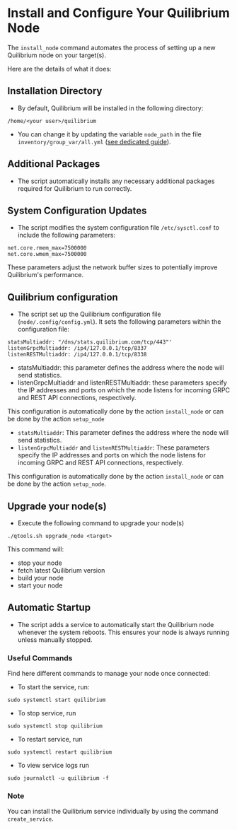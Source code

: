 # Install and Configure Your Quilibrium Node

The `install_node` command automates the process of setting up a new Quilibrium node on your target(s).

Here are the details of what it does:

## Installation Directory
* By default, Quilibrium will be installed in the following directory:
```
/home/<your user>/quilibrium
```
* You can change it by updating the variable `node_path` in the file `inventory/group_var/all.yml` ([see dedicated guide](inventory.yml)).

## Additional Packages
* The script automatically installs any necessary additional packages required for Quilibrium to run correctly.

## System Configuration Updates
* The script modifies the system configuration file `/etc/sysctl.conf` to include the following parameters:
```
net.core.rmem_max=7500000
net.core.wmem_max=7500000
```
These parameters adjust the network buffer sizes to potentially improve Quilibrium's performance.


## Quilibrium configuration
* The script set up the Quilibrium configuration file (```node/.config/config.yml```). It sets the following parameters within the configuration file:
```
statsMultiaddr: "/dns/stats.quilibrium.com/tcp/443"'
listenGrpcMultiaddr: /ip4/127.0.0.1/tcp/8337
listenRESTMultiaddr: /ip4/127.0.0.1/tcp/8338
```
* statsMultiaddr: this parameter defines the address where the node will send statistics.
* listenGrpcMultiaddr and listenRESTMultiaddr: these parameters specify the IP addresses and ports on which the node listens for incoming GRPC and REST API connections, respectively.

This configuration is automatically done by the action ```install_node``` or can be done by the action ```setup_node```

* `statsMultiaddr`: This parameter defines the address where the node will send statistics.
* `listenGrpcMultiaddr` and `listenRESTMultiaddr`: These parameters specify the IP addresses and ports on which the node listens for incoming GRPC and REST API connections, respectively.

This configuration is automatically done by the action `install_node` or can be done by the action `setup_node`.

## Upgrade your node(s)

* Execute the following command to upgrade your node(s)
```
./qtools.sh upgrade_node <target>
```

This command will:
* stop your node
* fetch latest Quilibrium version
* build your node
* start your node

## Automatic Startup
* The script adds a service to automatically start the Quilibrium node whenever the system reboots. This ensures your node is always running unless manually stopped.

### Useful Commands

Find here different commands to manage your node once connected:

* To start the service, run:
```
sudo systemctl start quilibrium
```

* To stop service, run
```
sudo systemctl stop quilibrium
```

* To restart service, run
```
sudo systemctl restart quilibrium
```

* To view service logs run
```
sudo journalctl -u quilibrium -f
```

### Note

You can install the Quilibrium service individually by using the command `create_service`.
